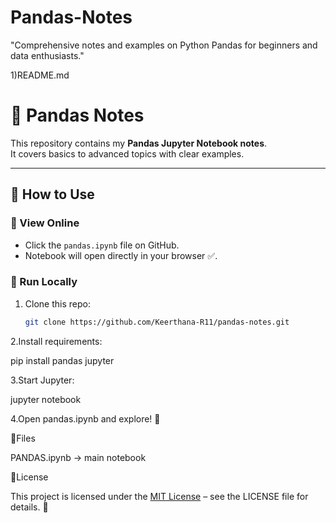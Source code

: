 # Pandas-Notes
"Comprehensive notes and examples on Python Pandas for beginners and data enthusiasts."

1)README.md
# 🐼 Pandas Notes

This repository contains my **Pandas Jupyter Notebook notes**.  
It covers basics to advanced topics with clear examples.

---

## 🚀 How to Use

### 🔹 View Online
- Click the `pandas.ipynb` file on GitHub.  
- Notebook will open directly in your browser ✅.

### 🔹 Run Locally
1. Clone this repo:
   ```bash
   git clone https://github.com/Keerthana-R11/pandas-notes.git

2.Install requirements:

pip install pandas jupyter

3.Start Jupyter:

jupyter notebook

4.Open pandas.ipynb and explore! 🎯

📁Files

PANDAS.ipynb → main notebook

📜License

This project is licensed under the [MIT License](LICENSE) – see the LICENSE file for details. 💖

